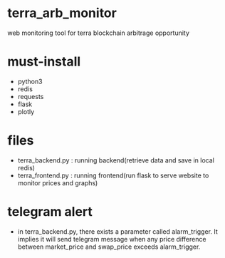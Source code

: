 # terra_arb_monitor
web monitoring tool for terra blockchain arbitrage opportunity

# must-install
- python3
- redis
- requests
- flask
- plotly

# files
- terra_backend.py : running backend(retrieve data and save in local redis)
- terra_frontend.py : running frontend(run flask to serve website to monitor prices and graphs)

# telegram alert
- in terra_backend.py, there exists a parameter called alarm_trigger. It implies it will send telegram message when any price difference between market_price and swap_price exceeds alarm_trigger.
